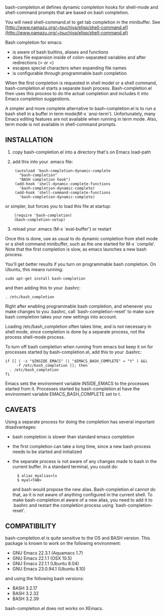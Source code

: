 bash-completion.el defines dynamic completion hooks for shell-mode and
shell-command prompts that are based on bash completion.

You will need shell-command.el to get tab completion in the
minibuffer. See [http://www.namazu.org/~tsuchiya/elisp/shell-command.el](http://www.namazu.org/~tsuchiya/elisp/shell-command.el)

Bash completion for emacs:

- is aware of bash builtins, aliases and functions
- does file expansion inside of colon-separated variables
  and after redirections (> or <)
- escapes special characters when expanding file names
- is configurable through programmable bash completion

When the first completion is requested in shell model or a shell
command, bash-completion.el starts a separate bash
process.  Bash-completion.el then uses this process to do the actual
completion and includes it into Emacs completion suggestions.

A simpler and more complete alternative to bash-completion.el is to
run a bash shell in a buffer in term mode(M-x `ansi-term').
Unfortunately, many Emacs editing features are not available when
running in term mode.  Also, term mode is not available in
shell-command prompts.

## INSTALLATION

1. copy bash-completion.el into a directory that's on Emacs load-path
2. add this into your .emacs file:

        (autoload 'bash-completion-dynamic-complete
          "bash-completion"
          "BASH completion hook")
        (add-hook 'shell-dynamic-complete-functions
          'bash-completion-dynamic-complete)
        (add-hook 'shell-command-complete-functions
          'bash-completion-dynamic-complete)

  or simpler, but forces you to load this file at startup:

        (require 'bash-completion)
        (bash-completion-setup)

3. reload your .emacs (M-x `eval-buffer') or restart

Once this is done, use <TAB> as usual to do dynamic completion from
shell mode or a shell command minibuffer, such as the one started
for M-x `compile'. Note that the first completion is slow, as emacs
launches a new bash process.

You'll get better results if you turn on programmable bash completion.
On Ubuntu, this means running:

    sudo apt-get install bash-completion

and then adding this to your .bashrc:

    . /etc/bash_completion

Right after enabling programmable bash completion, and whenever you
make changes to you .bashrc, call `bash-completion-reset' to make
sure bash completion takes your new settings into account.

Loading /etc/bash_completion often takes time, and is not necessary
in shell mode, since completion is done by a separate process, not
the process shell-mode process.

To turn off bash completion when running from emacs but keep it on
for processes started by bash-completion.el, add this to your .bashrc:

    if [[ ( -z "$INSIDE_EMACS" || "$EMACS_BASH_COMPLETE" = "t" ) &&\
         -f /etc/bash_completion ]]; then
      . /etc/bash_completion
    fi

Emacs sets the environment variable INSIDE_EMACS to the processes
started from it. Processes started by bash-completion.el have
the environment variable EMACS_BASH_COMPLETE set to t.

## CAVEATS

Using a separate process for doing the completion has several
important disadvantages:

- bash completion is slower than standard emacs completion
- the first completion can take a long time, since a new bash process
  needs to be started and initialized
- the separate process is not aware of any changes made to bash
  in the current buffer.
  In a standard terminal, you could do:

        $ alias myalias=ls
        $ myal<TAB>

  and bash would propose the new alias.
  Bash-completion.el cannot do that, as it is not aware of anything
  configured in the current shell. To make bash-completion.el aware
  of a new alias, you need to add it to .bashrc and restart the
  completion process using `bash-completion-reset'.

## COMPATIBILITY

bash-completion.el is quite sensitive to the OS and BASH version.
This package is known to work on the following environment:

- GNU Emacs 22.3.1 (Aquamacs 1.7)
- GNU Emacs 22.1.1 (OSX 10.5)
- GNU Emacs 22.1.1 (Ubuntu 8.04)
- GNU Emacs 23.0.94.1 (Ubuntu 8.10)

and using the following bash versions:

- BASH 3.2.17
- BASH 3.2.32
- BASH 3.2.39

bash-completion.el does not works on XEmacs.
